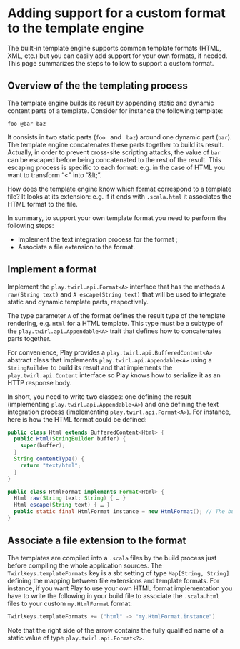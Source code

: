 <!--- Copyright (C) Lightbend Inc. <http://www.typesafe.com> -->
# Adding support for a custom format to the template engine

The built-in template engine supports common template formats (HTML, XML, etc.) but you can easily add support for your own formats, if needed. This page summarizes the steps to follow to support a custom format.

## Overview of the the templating process

The template engine builds its result by appending static and dynamic content parts of a template. Consider for instance the following template:

```
foo @bar baz
```

It consists in two static parts (`foo ` and ` baz`) around one dynamic part (`bar`). The template engine concatenates these parts together to build its result. Actually, in order to prevent cross-site scripting attacks, the value of `bar` can be escaped before being concatenated to the rest of the result. This escaping process is specific to each format: e.g. in the case of HTML you want to transform “<” into “&amp;lt;”.

How does the template engine know which format correspond to a template file? It looks at its extension: e.g. if it ends with `.scala.html` it associates the HTML format to the file.

In summary, to support your own template format you need to perform the following steps:

* Implement the text integration process for the format ;
* Associate a file extension to the format.

## Implement a format

Implement the `play.twirl.api.Format<A>` interface that has the methods `A raw(String text)` and `A escape(String text)` that will be used to integrate static and dynamic template parts, respectively.

The type parameter `A` of the format defines the result type of the template rendering, e.g. `Html` for a HTML template. This type must be a subtype of the `play.twirl.api.Appendable<A>` trait that defines how to concatenates parts together.

For convenience, Play provides a `play.twirl.api.BufferedContent<A>` abstract class that implements `play.twirl.api.Appendable<A>` using a `StringBuilder` to build its result and that implements the `play.twirl.api.Content` interface so Play knows how to serialize it as an HTTP response body.

In short, you need to write two classes: one defining the result (implementing `play.twirl.api.Appendable<A>`) and one defining the text integration process (implementing `play.twirl.api.Format<A>`). For instance, here is how the HTML format could be defined:

```java
public class Html extends BufferedContent<Html> {
  public Html(StringBuilder buffer) {
    super(buffer);
  }
  String contentType() {
    return "text/html";
  }
}

public class HtmlFormat implements Format<Html> {
  Html raw(String text: String) { … }
  Html escape(String text) { … }
  public static final HtmlFormat instance = new HtmlFormat(); // The build process needs a static reference to the format (see the next section)
}
```

## Associate a file extension to the format

The templates are compiled into a `.scala` files by the build process just before compiling the whole application sources. The `TwirlKeys.templateFormats` key is a sbt setting of type `Map[String, String]` defining the mapping between file extensions and template formats. For instance, if you want Play to use your own HTML format implementation you have to write the following in your build file to associate the `.scala.html` files to your custom `my.HtmlFormat` format:

```scala
TwirlKeys.templateFormats += ("html" -> "my.HtmlFormat.instance")
```

Note that the right side of the arrow contains the fully qualified name of a static value of type `play.twirl.api.Format<?>`.
